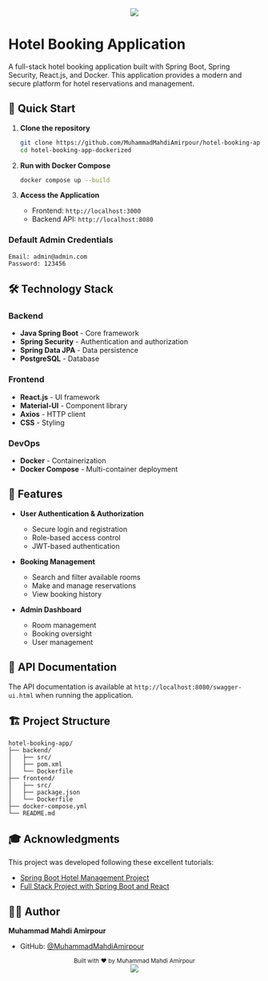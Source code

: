 <!-- Header -->
<div align="center">
  <img src="https://capsule-render.vercel.app/api?type=waving&color=gradient&customColorList=12,14,25,27&height=180&section=header&text=Hotel%20Booking%20Application&fontSize=36&fontAlignY=35&animation=twinkling&fontColor=FFFFFF"/>
</div>

# Hotel Booking Application

A full-stack hotel booking application built with Spring Boot, Spring Security, React.js, and Docker. This application provides a modern and secure platform for hotel reservations and management.

## 🚀 Quick Start

1. **Clone the repository**
   ```bash
   git clone https://github.com/MuhammadMahdiAmirpour/hotel-booking-app-dockerized.git
   cd hotel-booking-app-dockerized
   ```

2. **Run with Docker Compose**
   ```bash
   docker compose up --build
   ```

3. **Access the Application**
   - Frontend: `http://localhost:3000`
   - Backend API: `http://localhost:8080`

### Default Admin Credentials
```
Email: admin@admin.com
Password: 123456
```

## 🛠️ Technology Stack

### Backend
- **Java Spring Boot** - Core framework
- **Spring Security** - Authentication and authorization
- **Spring Data JPA** - Data persistence
- **PostgreSQL** - Database

### Frontend
- **React.js** - UI framework
- **Material-UI** - Component library
- **Axios** - HTTP client
- **CSS** - Styling

### DevOps
- **Docker** - Containerization
- **Docker Compose** - Multi-container deployment

## 🌟 Features

- **User Authentication & Authorization**
  - Secure login and registration
  - Role-based access control
  - JWT-based authentication

- **Booking Management**
  - Search and filter available rooms
  - Make and manage reservations
  - View booking history

- **Admin Dashboard**
  - Room management
  - Booking oversight
  - User management

## 📝 API Documentation

The API documentation is available at `http://localhost:8080/swagger-ui.html` when running the application.

## 🏗️ Project Structure

```
hotel-booking-app/
├── backend/
│   ├── src/
│   ├── pom.xml
│   └── Dockerfile
├── frontend/
│   ├── src/
│   ├── package.json
│   └── Dockerfile
├── docker-compose.yml
└── README.md
```

## 🎓 Acknowledgments

This project was developed following these excellent tutorials:
- [Spring Boot Hotel Management Project](https://www.youtube.com/watch?v=0XJu4Nnl0Kc)
- [Full Stack Project with Spring Boot and React](https://www.youtube.com/watch?v=7gZwWSsGIDE)

## 👨‍💻 Author

**Muhammad Mahdi Amirpour**
- GitHub: [@MuhammadMahdiAmirpour](https://github.com/MuhammadMahdiAmirpour)

<div align="center">
  <sub>Built with ❤️ by Muhammad Mahdi Amirpour</sub>
</div>

<!-- Footer -->
<div align="center">
  <img src="https://capsule-render.vercel.app/api?type=waving&color=gradient&customColorList=12,14,25,27&height=100&section=footer"/>
</div>

